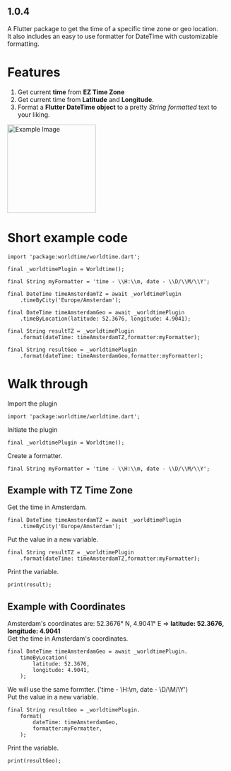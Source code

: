 ## 1.0.4

A Flutter package to get the time of a specific time zone or geo location.  
It also includes an easy to use formatter for DateTime with customizable formatting.

# Features

1. Get current **time** from **EZ Time Zone**
2. Get current time from **Latitude** and **Longitude**.
3. Format a **Flutter DateTime object** to a pretty _String formatted_ text to your liking.

<image src = "./assets/example.png" width = "200px" alt = "Example Image"></image>

# Short example code

```
import 'package:worldtime/worldtime.dart';

final _worldtimePlugin = Worldtime();

final String myFormatter = 'time - \\H:\\m, date - \\D/\\M/\\Y';

final DateTime timeAmsterdamTZ = await _worldtimePlugin
    .timeByCity('Europe/Amsterdam');

final DateTime timeAmsterdamGeo = await _worldtimePlugin
    .timeByLocation(latitude: 52.3676, longitude: 4.9041);

final String resultTZ = _worldtimePlugin
    .format(dateTime: timeAmsterdamTZ,formatter:myFormatter);

final String resultGeo = _worldtimePlugin
    .format(dateTime: timeAmsterdamGeo,formatter:myFormatter);
```

# Walk through

Import the plugin

```
import 'package:worldtime/worldtime.dart';
```

Initiate the plugin

```
final _worldtimePlugin = Worldtime();
```

Create a formatter.

```
final String myFormatter = 'time - \\H:\\m, date - \\D/\\M/\\Y';
```

## Example with TZ Time Zone

Get the time in Amsterdam.

```
final DateTime timeAmsterdamTZ = await _worldtimePlugin
    .timeByCity('Europe/Amsterdam');
```

Put the value in a new variable.

```
final String resultTZ = _worldtimePlugin
    .format(dateTime: timeAmsterdamTZ,formatter:myFormatter);
```

Print the variable.

```
print(result);
```

## Example with Coordinates

Amsterdam's coordinates are:
52.3676° N, 4.9041° E => **latitude: 52.3676, longitude: 4.9041**  
Get the time in Amsterdam's coordinates.

```
final DateTime timeAmsterdamGeo = await _worldtimePlugin.
    timeByLocation(
        latitude: 52.3676,
        longitude: 4.9041,
    );
```

We will use the same formtter. ('time - \\H:\\m, date - \\D/\\M/\\Y')  
Put the value in a new variable.

```
final String resultGeo = _worldtimePlugin.
    format(
        dateTime: timeAmsterdamGeo,
        formatter:myFormatter,
    );
```

Print the variable.

```
print(resultGeo);
```

